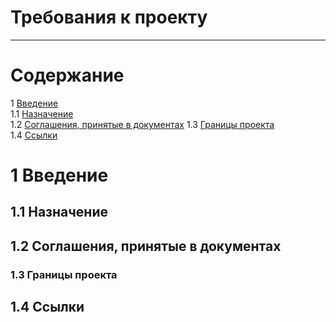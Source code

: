 # Требования к проекту
---

# Содержание
1 [Введение](#intro)  
1.1 [Назначение](#appointment)  
1.2 [Соглашения, принятые в документах](#Definitions_Acronyms_and_Abbreviations) 
1.3 [Границы проекта](#project_boundary)  
1.4 [Ссылки](#references)  

<a name="intro"/>

# 1 Введение

<a name="appointment"/>

## 1.1 Назначение

<a name="Definitions_Acronyms_and_Abbreviations"/>

## 1.2 Соглашения, принятые в документах

<a name="project_boundary"/>

### 1.3 Границы проекта

<a name="references"/>

## 1.4 Ссылки

<a name="user_requirements"/>

